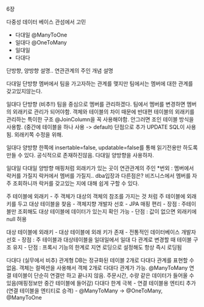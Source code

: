6장 

다중성
   데이터 베이스 관섬에서 고민

   - 다대일 @ManyToOne
   - 일대다 @OneToMany
   - 일대일
   - 다대다
   
   단방향, 양방향 설명.. 
   연관관계의 주인 개념 설명

다대일 단방향
   멤버에서 팀을 가고자하는 관계를 맺지만
   팀에서는 멤버에 대한 관계를 갖고있지않는다.

일대다 단방향 (비추!!)
   팀을 중심으로 멤버를 관리하겠다.
   팀에서 멤버를 변경하면 멤버의 외래키로 관리가 되어야함.
   객체와 테이블의 차이 때문에 반대편 테이블의 외래키를 관리하는 특이한 구조
   @JoinColumn을 꼭 사용해야함. 안그러면 조인 테이블 방식을 사용함. (중간에 테이블을 하나 사용 -> default)
   단점으로 추가 UPDATE SQL이 사용됨. 외래키쪽 수정을 위해.

일대다 양방향
   한쪽에 insertable=false, updatable=false를 통해 읽기전용만 하도록 만들 수 있다.
   공식적으로 존재하진않음.
   다대일 양방향을 사용하자.

일대일 
   다대일 양방향 매핑처럼 외래키가 있는 곳이 연관관계의 주인
   *번외 : 멤버에서 락커를 가질지 락커에서 멤버를 가질지.. 
      dba입장과 다른점은? 
         비즈니스에서 멤버를 자주 조회하니까 락커를 갖고있는 지에 대해 쉽게 구할 수 있다.

   주 테이블에 외래키 
      - 주 객체가 대상의 객체의 참조를 가지는 것 처럼 주 테이블에 외래 키를 두고 대상 테이블을 찾음
      - 객체지향 개발자 선호
      - JPA 매핑 편리
      - 장점 : 주테이블만 조회해도 대상 테이블에 데이터가 있는지 확인 가능
      - 단점 : 값이 없으면 외래키에 null 허용

   대상 테이블에 외래키
      - 대상 테이블에 외래 키가 존재
      - 전통적인 데이터베이스 개발자 선호
      - 장점 : 주 테이블과 대상테이블을 일대일에서 일대 다 관계로 변경할 때 테이블 구조 유지
      - 단점 : 프록시 기능의 한계로 지연 로딩으로 설정해도 항상 즉시 로딩됨


다대다 (실무에서 비추)
   관게형 DB는 정규화된 테이블 2개로 다대다 관계를 표현할 수 없음.
   객체는 컬렉션을 사용해서 객체 2개로 다대다 관계가 가능.
   @ManyToMany
   연결 테이블이 단순히 연결만 하고 끝나지 않음.
   주문시간, 수량 같은 데이터가 들어올 수 있음(매핑정보만 중간 테이블에  들어감)
   다대다 한계 극복
      - 연결 테이블용 엔티티 추가(연결 테이블을 엔티티로 승격)
      - @ManyToMany -> @OneToMany, @ManyToOne
